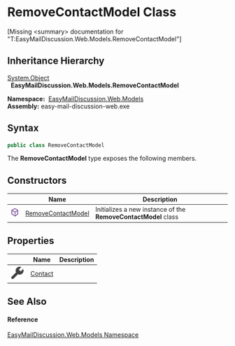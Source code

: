 RemoveContactModel Class
========================

[Missing &lt;summary> documentation for "T:EasyMailDiscussion.Web.Models.RemoveContactModel"]



Inheritance Hierarchy
---------------------
[System.Object][1]  
  **EasyMailDiscussion.Web.Models.RemoveContactModel**  

  **Namespace:**  [EasyMailDiscussion.Web.Models][2]  
  **Assembly:** easy-mail-discussion-web.exe

Syntax
------

```csharp
public class RemoveContactModel
```

The **RemoveContactModel** type exposes the following members.


Constructors
------------

|                  | Name                    | Description                                                    |
| ---------------- | ----------------------- | -------------------------------------------------------------- |
| ![Public method] | [RemoveContactModel][3] | Initializes a new instance of the **RemoveContactModel** class |


Properties
----------

|                    | Name         | Description |
| ------------------ | ------------ | ----------- |
| ![Public property] | [Contact][4] |             |


See Also
--------

#### Reference
[EasyMailDiscussion.Web.Models Namespace][2]  

[1]: https://docs.microsoft.com/dotnet/api/system.object
[2]: ../README.md
[3]: _ctor.md
[4]: Contact.md
[Public method]: ../../icons/pubmethod.svg "Public method"
[Public property]: ../../icons/pubproperty.svg "Public property"